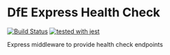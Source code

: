 # DfE Express Health Check
[![Build Status](https://travis-ci.org/DFE-Digital/login.dfe.healthcheck.svg?branch=master)](https://travis-ci.org/DFE-Digital/login.dfe.healthcheck)
[![tested with jest](https://img.shields.io/badge/tested_with-jest-99424f.svg)](https://github.com/facebook/jest)

Express middleware to provide health check endpoints